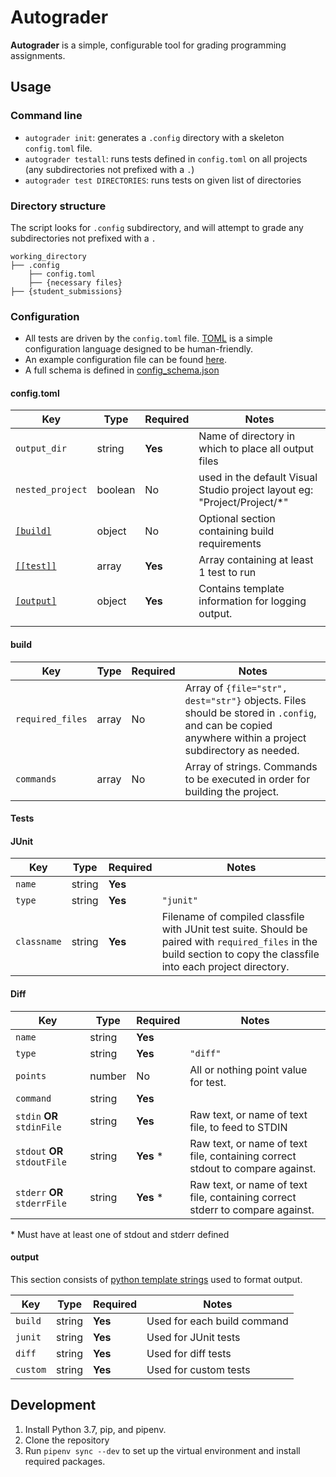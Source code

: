 # Autograder
**Autograder** is a simple, configurable tool for grading programming assignments.

## Usage
### Command line
* `autograder init`: generates a `.config` directory with a skeleton `config.toml` file.
* `autograder testall`: runs tests defined in `config.toml` on all projects (any subdirectories not prefixed with a `.`)
* `autograder test DIRECTORIES`: runs tests on given list of directories

### Directory structure
The script looks for `.config` subdirectory, and will attempt to grade any subdirectories not prefixed with a `.`
```
working_directory
├── .config
    ├── config.toml
    ├── {necessary files}
├── {student_submissions}
```
### Configuration
* All tests are driven by the `config.toml` file.  [TOML](https://github.com/toml-lang/toml) is a simple configuration language designed to be human-friendly.
* An example configuration file can be found [here](autograder/.lib/config.toml).
* A full schema is defined in [config_schema.json](autograder/.lib/config_schema.json)
#### config.toml

| Key                   | Type    | Required | Notes                                                                                |
| ---                   | ----    | -------- | -----                                                                                |
| `output_dir`          | string  | **Yes**  | Name of directory in which to place all output files                                 |
| `nested_project`      | boolean | No       | used in the default Visual Studio project layout eg: "Project/Project/\*"            |
| [`[build]`](#build)   | object  | No       | Optional section containing build requirements                                       |
| [`[[test]]`](#tests)  | array   | **Yes**  | Array containing at least 1 test to run                                              |
| [`[output]`](#output) | object  | **Yes**  | Contains template information for logging output.                                    |
|                       |         |          |                                                                                      |

#### build
| Key              | Type  | Required | Notes                                                                                                                                                  |
| ---              | ----  | -------- | -----                                                                                                                                                  |
| `required_files` | array | No       | Array of `{file="str", dest="str"}` objects.  Files should be stored in `.config`, and can be copied anywhere within a project subdirectory as needed. |
| `commands`       | array | No       | Array of strings.  Commands to be executed in order for building the project.                                                                          |


#### Tests

#### JUnit
| Key         | Type   | Required | Notes     |
| ---         | ----   | -------- | -----     |
| `name`      | string | **Yes**  |           |
| `type`      | string | **Yes**  | `"junit"` |
| `classname` | string | **Yes**  | Filename of compiled classfile with JUnit test suite.  Should be paired with `required_files` in the build section to copy the classfile into each project directory. |

#### Diff
| Key                          | Type   | Required   | Notes                                                                         |
| ---                          | ----   | --------   | -----                                                                         |
| `name`                       | string | **Yes**    |                                                                               |
| `type`                       | string | **Yes**    | `"diff"`                                                                      |
| `points`                     | number | No         | All or nothing point value for test.                                          |
| `command`                    | string | **Yes**    |                                                                               |
| `stdin` **OR** `stdinFile`   | string | **Yes**    | Raw text, or name of text file, to feed to STDIN                              |
| `stdout` **OR** `stdoutFile` | string | **Yes** \* | Raw text, or name of text file, containing correct stdout to compare against. |
| `stderr` **OR** `stderrFile` | string | **Yes** \* | Raw text, or name of text file, containing correct stderr to compare against. |

\* Must have at least one of stdout and stderr defined

#### output
This section consists of [python template strings](https://docs.python.org/3.7/library/string.html#string.Template) used to format output.

| Key      | Type   | Required | Notes                                                               |
| ---      | ----   | -------- | -----                                                               |
| `build`  | string | **Yes**  | Used for each build command                                         |
| `junit`  | string | **Yes**  | Used for JUnit tests                                                |
| `diff`   | string | **Yes**  | Used for diff tests                                                 |
| `custom` | string | **Yes**  | Used for custom tests                                               |


## Development
1. Install Python 3.7, pip, and pipenv. 
2. Clone the repository
3. Run `pipenv sync --dev` to set up the virtual environment and install required packages.
